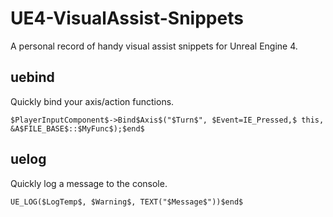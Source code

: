 # UE4-VisualAssist-Snippets
A personal record of handy visual assist snippets for Unreal Engine 4.

uebind
--------

Quickly bind your axis/action functions.
```
$PlayerInputComponent$->Bind$Axis$("$Turn$", $Event=IE_Pressed,$ this, &A$FILE_BASE$::$MyFunc$);$end$
```

uelog
-------
Quickly log a message to the console.
```
UE_LOG($LogTemp$, $Warning$, TEXT("$Message$"))$end$
```

